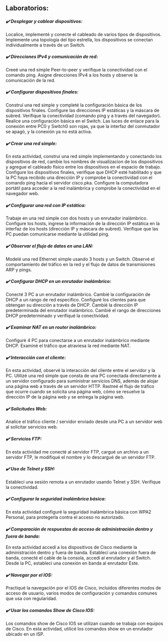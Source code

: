 ## **Laboratorios:**

#### **_✔️ Desplegar y cablear dispositivos:_** 
Localice, implementé y conecte el cableado de varios tipos de dispositivos. Implemente una topología del tipo estrella, 
los dispositivos se conectan individualmente a través de un Switch. 

#### **_✔️ Direcciones IPv4 y comunicación de red:_** 
Creeé una red simple Peer-to-peer y verifique la conectividad con el comando ping. Asigne direcciones IPv4 a los hosts 
y observe la comunicación de la red.

#### **_✔️ Configurar dispositivos finales:_** 
Construí una red simple y completé la configuración básica de los dispositivos finales. Configure las direcciones 
IP estáticas y la máscara de subred. Verifique la conectividad (comando ping y a través del navegador). 
Realice una configuración básica en el Switch. Las luces de enlace para la conexión entre PC0 y Switch0 son rojas, ya 
que la interfaz del conmutador se apagó, y la conexión ya no está activa.

#### **_✔️ Crear una red simple:_** 
En esta actividad, construi una red simple implementando y conectando los dispositivos de red, cambie los nombres de 
visualizacion de los dispositivos y agregue el cableado físico entre los dispositivos en el espacio de trabajo. 
Configure los dispositivos finales, verifique que DHCP esté habilitado y que la PC haya recibido una dirección IP y 
comprobe la conectividad con el comando ping hacia el servidor cisco.pka. Configure la computadora portátil para acceder
a la red inalámbrica y comprobe la conectividad en el navegador web.

#### **_✔️ Configurar una red con IP estática:_** 
Trabaje en una red simple con dos hosts y un enrutador inalámbrico. Configure los hosts, ingrese la información de la 
dirección IP estática en la interfaz de los hosts (dirección IP y máscara de subred). Verifique que las PC puedan 
comunicarse mediante la utilidad ping.

#### **_✔️ Observar el flujo de datos en una LAN:_** 
Modelé una red Ethernet simple usando 3 hosts y un Switch. Observé el comportamiento del tráfico en la red y el 
flujo de datos de transmisiones ARP y pings.

#### **_✔️ Configurar DHCP en un enrutador inalámbrico:_** 
Conecté 3 PC a un enrutador inalámbrico. Cambié la configuración de DHCP a un rango de red específico. Configuré los 
clientes para que obtengan su dirección a través de DHCP. Cambié la dirección IP predeterminada del enrutador 
inalámbrico. Cambié el rango de direcciones DHCP predeterminado y verifiqué la conectividad.

#### **_✔️ Examinar NAT en un router inalámbrico:_** 
Configuré 4 PC para conectarse a un enrutador inalámbrico mediante DHCP. Examiné el tráfico que atraviesa la red 
mediante NAT.

#### **_✔️ Interacción con el cliente:_** 
En esta actividad, observé la interacción del cliente entre el servidor y la PC. Utilizé una red simple que consta de 
una PC conectada directamente a un servidor configurado para suministrar servicios DNS, además de alojar una página web 
a través de un servidor HTTP. Rastreé el flujo de tráfico que ocurre cuando se solicita una página web, cómo se 
resuelve la dirección IP de la página web y se entrega la página web.

#### **_✔️ Solicitudes Web:_** 
Analice el tráfico cliente / servidor enviado desde una PC a un servidor web al solicitar servicios web.

#### **_✔️ Servicios FTP:_** 
En esta actividad me conecté al servidor FTP, cargué un archivo a un servidor FTP, le modifiqué el nombre y lo descargué
de un servidor FTP.

#### **_✔️ Uso de Telnet y SSH:_** 
Establecí una sesión remota a un enrutador usando Telnet y SSH. Verifique la conectividad.

#### **_✔️ Configurar la seguridad inalámbrica básica:_** 
En esta actividad configuré la seguridad inalámbrica básica con WPA2 Personal, para protegerla contra el acceso no 
autorizado.

#### **_✔️ Comparación de respuestas de acceso de administración dentro y fuera de banda:_** 
En esta actividad accedí a los dispositivos de Cisco mediante la administración dentro y fuera de banda. Establecí una 
conexión fuera de banda, conecté el cable de la consola, accedí al enrutador y al Switch. Desde la PC, establecí una 
conexión en banda al enrutador Este.

#### **_✔️ Navegar por el IOS:_** 
Practiqué la navegación por el IOS de Cisco, incluidos diferentes modos de acceso de usuario, varios modos de 
configuración y comandos comunes que usa con regularidad. 

#### **_✔️ Usar los comandos Show de Cisco IOS:_** 
Los comandos show de Cisco IOS se utilizan cuando se trabaja con equipos de Cisco. En esta actividad, utilicé los 
comandos show en un enrutador ubicado en un ISP.

